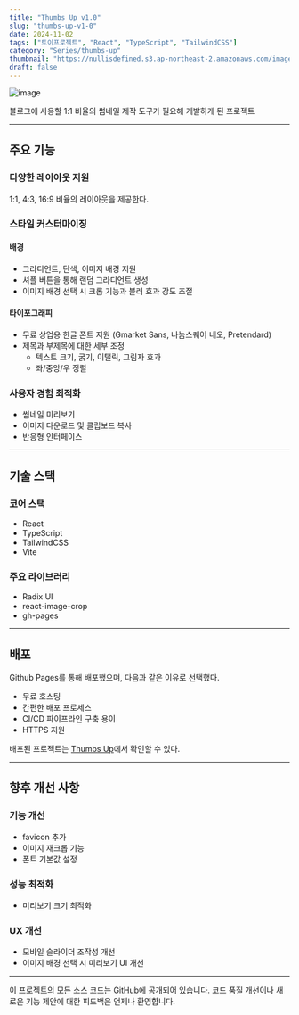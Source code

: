 ```yaml
---
title: "Thumbs Up v1.0"
slug: "thumbs-up-v1-0"
date: 2024-11-02
tags: ["토이프로젝트", "React", "TypeScript", "TailwindCSS"]
category: "Series/thumbs-up"
thumbnail: "https://nullisdefined.s3.ap-northeast-2.amazonaws.com/images/96853286d6745f087ef00bf2d48b8a3d.png"
draft: false
---
```

![image](https://nullisdefined.s3.ap-northeast-2.amazonaws.com/images/96853286d6745f087ef00bf2d48b8a3d.png)

블로그에 사용할 1:1 비율의 썸네일 제작 도구가 필요해 개발하게 된 프로젝트

---
## 주요 기능
### 다양한 레이아웃 지원
1:1, 4:3, 16:9 비율의 레이아웃을 제공한다.

### 스타일 커스터마이징
#### 배경
- 그라디언트, 단색, 이미지 배경 지원
- 셔플 버튼을 통해 랜덤 그라디언트 생성
- 이미지 배경 선택 시 크롭 기능과 블러 효과 강도 조절

#### 타이포그래피
- 무료 상업용 한글 폰트 지원 (Gmarket Sans, 나눔스퀘어 네오, Pretendard)
- 제목과 부제목에 대한 세부 조정
    - 텍스트 크기, 굵기, 이탤릭, 그림자 효과
    - 좌/중앙/우 정렬

### 사용자 경험 최적화
- 썸네일 미리보기
- 이미지 다운로드 및 클립보드 복사
- 반응형 인터페이스

---
## 기술 스택
### 코어 스택
- React
- TypeScript
- TailwindCSS
- Vite

### 주요 라이브러리
- Radix UI
- react-image-crop
- gh-pages

---
## 배포
Github Pages를 통해 배포했으며, 다음과 같은 이유로 선택했다.
- 무료 호스팅
- 간편한 배포 프로세스
- CI/CD 파이프라인 구축 용이
- HTTPS 지원

배포된 프로젝트는 [Thumbs Up](https://nullisdefined.github.io/thumbs-up/)에서 확인할 수 있다.

---
## 향후 개선 사항

### 기능 개선
- favicon 추가
- 이미지 재크롭 기능
- 폰트 기본값 설정

### 성능 최적화
- 미리보기 크기 최적화

### UX 개선
- 모바일 슬라이더 조작성 개선
- 이미지 배경 선택 시 미리보기 UI 개선
---
이 프로젝트의 모든 소스 코드는 [GitHub](https://github.com/nullisdefined/thumbs-up)에 공개되어 있습니다. 코드 품질 개선이나 새로운 기능 제안에 대한 피드백은 언제나 환영합니다.